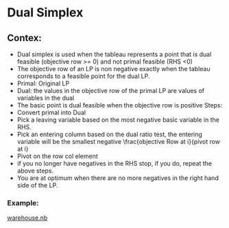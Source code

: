 # Dual Simplex

## Contex:
- Dual simplex is used when the tableau represents a point that is dual feasible (objective row >= 0) and not primal feasible (RHS <0)
- The objective row of an LP is non negative exactly when the tableau corresponds to a feasible point for the dual LP.
- Primal: Original LP
- Dual: the values in the objective row of the primal LP are values of variables in the dual
- The basic point is dual feasible when the objective row is positive
Steps:
- Convert primal into Dual
- Pick a leaving variable based on the most negative basic variable in the RHS.
- Pick an entering column based on the dual ratio test, the entering variable will be the smallest negative \frac{objective Row at i}{pivot row at i}
- Pivot on the row col element
- if you no longer have negatives in the RHS stop, if you do, repeat the above steps.
- You are at optimum when there are no more negatives in the right hand side of the LP.

### Example:
[warehouse.nb](https://github.com/AllisonBolen/LinearAlgebra/blob/bolen/dual/warehouse.nb)
